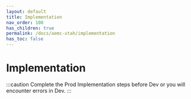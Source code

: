 ```yaml
---
layout: default
title: Implementation
nav_order: 100
has_children: true
permalink: /docs/aemc-utah/implementation
has_toc: false
---
```


# Implementation

:::caution
Complete the Prod Implementation steps before Dev or you will encounter errors in Dev.
:::
